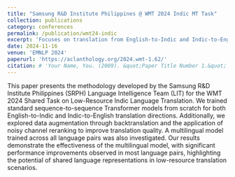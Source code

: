 ```yaml
---
title: "Samsung R&D Institute Philippines @ WMT 2024 Indic MT Task"
collection: publications
category: conferences
permalink: /publication/wmt24-indic
excerpt: 'Focuses on translation from English-to-Indic and Indic-to-English.'
date: 2024-11-16
venue: 'EMNLP 2024'
paperurl: 'https://aclanthology.org/2024.wmt-1.62/'
citation: # 'Your Name, You. (2009). &quot;Paper Title Number 1.&quot; <i>Journal 1</i>. 1(1).'
---
```


This paper presents the methodology developed by the Samsung R&D Institute Philippines (SRPH) Language Intelligence Team (LIT) for the WMT 2024 Shared Task on Low-Resource Indic Language Translation. We trained standard sequence-to-sequence Transformer models from scratch for both English-to-Indic and Indic-to-English translation directions. Additionally, we explored data augmentation through backtranslation and the application of noisy channel reranking to improve translation quality. A multilingual model trained across all language pairs was also investigated. Our results demonstrate the effectiveness of the multilingual model, with significant performance improvements observed in most language pairs, highlighting the potential of shared language representations in low-resource translation scenarios.